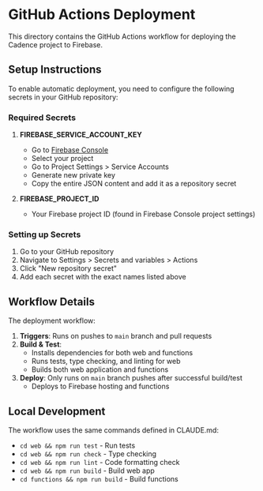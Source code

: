# GitHub Actions Deployment

This directory contains the GitHub Actions workflow for deploying the Cadence project to Firebase.

## Setup Instructions

To enable automatic deployment, you need to configure the following secrets in your GitHub repository:

### Required Secrets

1. **FIREBASE_SERVICE_ACCOUNT_KEY**
   - Go to [Firebase Console](https://console.firebase.google.com/)
   - Select your project
   - Go to Project Settings > Service Accounts
   - Generate new private key
   - Copy the entire JSON content and add it as a repository secret

2. **FIREBASE_PROJECT_ID**
   - Your Firebase project ID (found in Firebase Console project settings)

### Setting up Secrets

1. Go to your GitHub repository
2. Navigate to Settings > Secrets and variables > Actions
3. Click "New repository secret"
4. Add each secret with the exact names listed above

## Workflow Details

The deployment workflow:

1. **Triggers**: Runs on pushes to `main` branch and pull requests
2. **Build & Test**: 
   - Installs dependencies for both web and functions
   - Runs tests, type checking, and linting for web
   - Builds both web application and functions
3. **Deploy**: Only runs on `main` branch pushes after successful build/test
   - Deploys to Firebase hosting and functions

## Local Development

The workflow uses the same commands defined in CLAUDE.md:
- `cd web && npm run test` - Run tests
- `cd web && npm run check` - Type checking  
- `cd web && npm run lint` - Code formatting check
- `cd web && npm run build` - Build web app
- `cd functions && npm run build` - Build functions